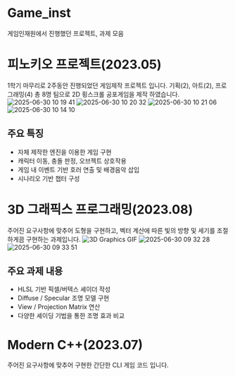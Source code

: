 # Game_inst
게임인재원에서 진행했던 프로젝트, 과제 모음

# 피노키오 프로젝트(2023.05)
1학기 마무리로 2주동안 진행되었던 게임제작 프로젝트 입니다.
기획(2), 아트(2), 프로그래밍(4) 총 8명 팀으로 2D 횡스크롤 공포게임을 제작 하였습니다.
![2025-06-30 10 19 41](https://github.com/user-attachments/assets/ca95d6f6-37e0-4894-a5d0-5312b2ca5e7b)
![2025-06-30 10 20 32](https://github.com/user-attachments/assets/1dcc4cd1-6fce-4226-a9f0-039fdf0a8047)
![2025-06-30 10 21 06](https://github.com/user-attachments/assets/ba3c299d-3741-4f05-b811-de2a9f399861)
![2025-06-30 10 14 10](https://github.com/user-attachments/assets/90dd78fa-0b8e-4950-84cd-ff92df27ad00)

## 주요 특징
- 자체 제작한 엔진을 이용한 게임 구현
- 캐릭터 이동, 충돌 판정, 오브젝트 상호작용
- 게임 내 이벤트 기반 호러 연출 및 배경음악 삽입
- 시나리오 기반 챕터 구성


# 3D 그래픽스 프로그래밍(2023.08)
주어진 요구사항에 맞추어 도형을 구현하고, 벡터 계산에 따른 빛의 방향 및 세기를 조절하게끔 구현하는 과제입니다.
![3D Graphics GIF](./GameApp.gif)
![2025-06-30 09 32 28](https://github.com/user-attachments/assets/d9a0ed45-f181-4836-833d-15dca460848c)
![2025-06-30 09 33 51](https://github.com/user-attachments/assets/703d7b62-fd8c-460c-999d-5d8b8e089e76)

## 주요 과제 내용
- HLSL 기반 픽셀/버텍스 셰이더 작성
- Diffuse / Specular 조명 모델 구현
- View / Projection Matrix 연산
- 다양한 셰이딩 기법을 통한 조명 효과 비교

# Modern C++(2023.07)
주어진 요구사항에 맞추어 구현한 간단한 CLI 게임 코드 입니다.
